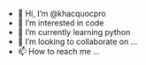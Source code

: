 - 👋 Hi, I’m @khacquocpro
- 👀 I’m interested in code
- 🌱 I’m currently learning python
- 💞️ I’m looking to collaborate on ...
- 📫 How to reach me ...

<!---
khacquocpro/khacquocpro is a ✨ special ✨ repository because its `README.md` (this file) appears on your GitHub profile.
You can click the Preview link to take a look at your changes.
--->

